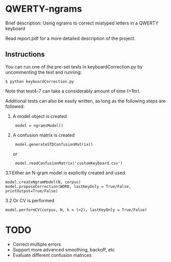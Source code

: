 QWERTY-ngrams
=============

Brief description: Using ngrams to correct mistyped letters in a QWERTY keyboard

Read report.pdf for a more detailed description of the project. 

## Instructions

You can run one of the pre-set tests in keyboardCorrection.py by uncommenting the test and running:

	$ python keyboardCorrection.py

Note that test4-7 can take a considerably amount of time (>1hr).

Additional tests can also be easily written, as long as the following steps are followed:

1. A model object is created
	
		model = ngramsModel()

2. A confusion matrix is created
	
		model.generateSTDConfusionMatrix()
	or 

		model.readConfusionMatrix('customKeyboard.csv')

3.1 Either an N-gram model is explicitly created and used
	
	model.createNgramModel(N, corpus)
	model.proposeCorrection(WORD, lastKeyOnly = True/False, printOutput=True/False)

3.2 Or CV is performed
	
	model.performCV(corpus, N, k = (>2), lastKeyOnly = True/False)

# TODO
- Correct multiple errors
- Support more advanced smoothing, backoff, etc
- Evaluate different confusion matrices
